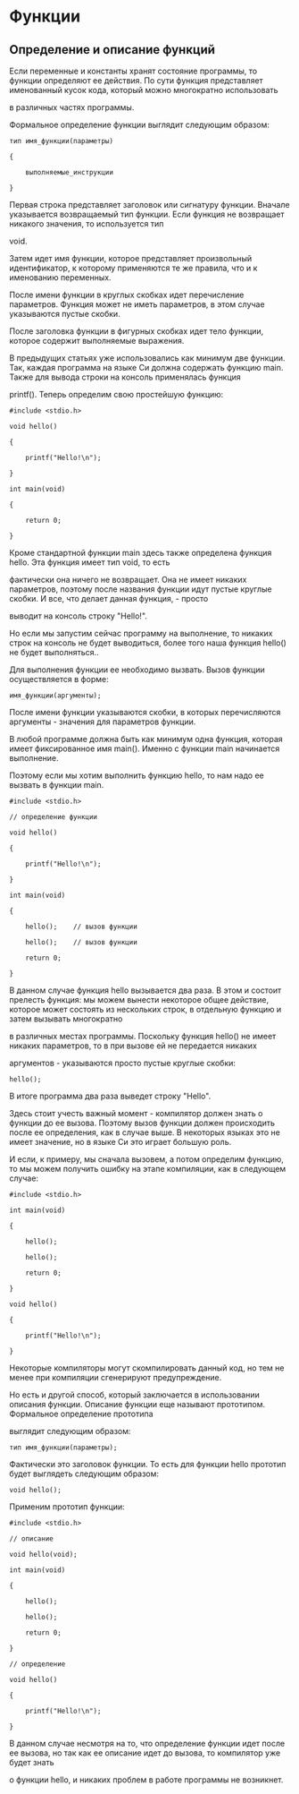 # Функции

## Определение и описание функций

Если переменные и константы хранят состояние программы, то функции определяют ее действия. По сути функция представляет именованный кусок кода, который можно многократно использовать 

в различных частях программы.

Формальное определение функции выглядит следующим образом:

```
тип имя_функции(параметры)

{

	выполняемые_инструкции

}
```

Первая строка представляет заголовок или сигнатуру функции. Вначале указывается возвращаемый тип функции. Если функция не возвращает никакого значения, то используется тип 

void.

Затем идет имя функции, которое представляет произвольный идентификатор, к которому применяются те же правила, что и к именованию переменных.

После имени функции в круглых скобках идет перечисление параметров. Функция может не иметь параметров, в этом случае указываются пустые скобки.

После заголовка функции в фигурных скобках идет тело функции, которое содержит выполняемые выражения.

В предыдущих статьях уже использовались как минимум две функции. Так, каждая программа на языке Си должна содержать функцию main. Также для вывода строки на консоль применялась функция 

printf(). Теперь определим свою простейшую функцию:

```
#include <stdio.h>

void hello()

{

	printf("Hello!\n");

}

int main(void)

{	

	return 0;

}
```

Кроме стандартной функции main здесь также определена функция hello. Эта функция имеет тип void, то есть 

фактически она ничего не возвращает. Она не имеет никаких параметров, поэтому после названия функции идут пустые круглые скобки. И все, что делает данная функция, - просто 

выводит на консоль строку "Hello!".

Но если мы запустим сейчас программу на выполнение, то никаких строк на консоль не будет выводиться, более того наша функция hello() не будет выполняться..

Для выполнения функции ее необходимо вызвать. Вызов функции осуществляется в форме:

```
имя_функции(аргументы);
```

После имени функции указываются скобки, в которых перечисляются аргументы - значения для параметров функции.

В любой программе должна быть как минимум одна функция, которая имеет фиксированное имя main(). Именно с функции main начинается выполнение. 

Поэтому если мы хотим выполнить функцию hello, то нам надо ее вызвать в функции main.

```
#include <stdio.h>

// определение функции

void hello()

{

	printf("Hello!\n");

}

int main(void)

{	

	hello();	// вызов функции

	hello();	// вызов функции

	return 0;

}
```

В данном случае функция hello вызывается два раза. В этом и состоит прелесть функция: мы можем вынести некоторое общее действие, которое может состоять из нескольких строк, в отдельную функцию и затем вызывать многократно 

в различных местах программы. Поскольку функция hello() не имеет никаких параметров, то в при вызове ей не передается никаких 

аргументов - указываются просто пустые круглые скобки:

```
hello();
```

В итоге программа два раза выведет строку "Hello".

Здесь стоит учесть важный момент - компилятор должен знать о функции до ее вызова. Поэтому вызов функции должен происходить после ее определения, как в случае выше. В некоторых языках это не имеет значение, но в языке Си это играет большую роль. 

И если, к примеру, мы сначала вызовем, а потом определим функцию, то мы можем получить ошибку на этапе компиляции, как в следующем случае:

```
#include <stdio.h>

int main(void)

{

	hello();

	hello();

	return 0;

}

void hello()

{

	printf("Hello!\n");

}
```

Некоторые компиляторы могут скомпилировать данный код, но тем не менее при компиляции сгенерируют предупреждение.

Но есть и другой способ, который заключается в использовании описания функции. Описание функции еще называют прототипом. Формальное определение прототипа 

выглядит следующим образом:

```
тип имя_функции(параметры);
```

Фактически это заголовок функции. То есть для функции hello прототип будет выглядеть следующим образом:

```
void hello();
```

Применим прототип функции:

```
#include <stdio.h>

// описание

void hello(void);

int main(void)

{

	hello();

	hello();

	return 0;

}

// определение

void hello()

{

	printf("Hello!\n");

}
```

В данном случае несмотря на то, что определение функции идет после ее вызова, но так как ее описание идет до вызова, то компилятор уже будет знать 

о функции hello, и никаких проблем в работе программы не возникнет.

